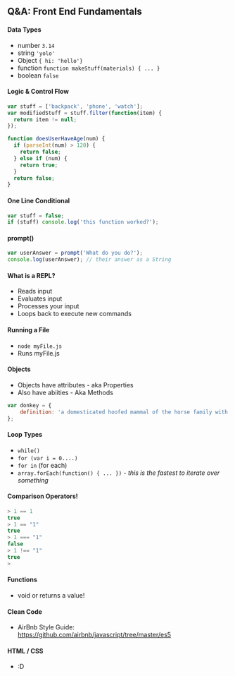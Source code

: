 ## Q&A: Front End Fundamentals

#### Data Types
* number `3.14`
* string `'yolo'`
* Object `{ hi: 'hello'}`
* function `function makeStuff(materials) { ... }`
* boolean `false`

#### Logic & Control Flow

```js
var stuff = ['backpack', 'phone', 'watch'];
var modifiedStuff = stuff.filter(function(item) {
  return item != null;
});
```

```js
function doesUserHaveAge(num) {
  if (parseInt(num) > 120) {
    return false;
  } else if (num) {
    return true;
  }
  return false;
}
```

#### One Line Conditional

```js
var stuff = false;
if (stuff) console.log('this function worked?');
```

#### prompt()

```js
var userAnswer = prompt('What do you do?');
console.log(userAnswer); // their answer as a String
```


#### What is a REPL?

* Reads input
* Evaluates input
* Processes your input
* Loops back to execute new commands

#### Running a File

* `node myFile.js`
* Runs myFile.js


#### Objects

* Objects have attributes - aka Properties
* Also have abiities - Aka Methods
```js
var donkey = {
    definition: 'a domesticated hoofed mammal of the horse family with long ears and a braying call, used as a beast of burden; an ass.'
};
```

#### Loop Types

* `while()`
* `for (var i = 0....)`
* `for in` (for each)
* `array.forEach(function() { ... })` - *this is the fastest to iterate over something*

#### Comparison Operators!

```js
> 1 == 1
true
> 1 == "1"
true
> 1 === "1"
false
> 1 !== "1"
true
>
```

#### Functions

* void or returns a value!

#### Clean Code

* AirBnb Style Guide:  https://github.com/airbnb/javascript/tree/master/es5

#### HTML / CSS

* :D
